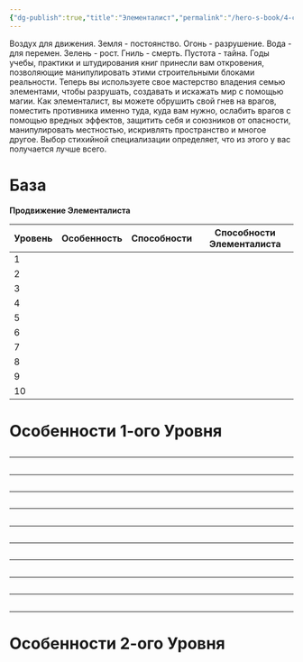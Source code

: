 ```yaml
---
{"dg-publish":true,"title":"Элементалист","permalink":"/hero-s-book/4-classes/4-9-elementalist/","dgPassFrontmatter":true}
---
```


Воздух для движения. Земля - постоянство. Огонь - разрушение. Вода - для перемен. Зелень - рост. Гниль - смерть. Пустота - тайна. Годы учебы, практики и штудирования книг принесли вам откровения, позволяющие манипулировать этими строительными блоками реальности. Теперь вы используете свое мастерство владения семью элементами, чтобы разрушать, создавать и искажать мир с помощью магии. 
Как элементалист, вы можете обрушить свой гнев на врагов, поместить противника именно туда, куда вам нужно, ослабить врагов с помощью вредных эффектов, защитить себя и союзников от опасности, манипулировать местностью, искривлять пространство и многое другое. Выбор стихийной специализации определяет, что из этого у вас получается лучше всего.
# База
**Продвижение Элементалиста**

| Уровень | Особенность | Способности | Способности Элементалиста |
| ------- | ----------- | ----------- | --------------- |
| 1       |             |             |                 |
| 2       |             |             |                 |
| 3       |             |             |                 |
| 4       |             |             |                 |
| 5       |             |             |                 |
| 6       |             |             |                 |
| 7       |             |             |                 |
| 8       |             |             |                 |
| 9       |             |             |                 |
| 10      |             |             |                 |

# Особенности 1-ого Уровня
##
---
###
###
###
###
##
---
###
###
##
---
##
---
##
---
##
---
###
###
###
###
##
---
##
---
###
###
###
###
###
##
---
###
###
###
###
##
---
###
###
####
####

# Особенности 2-ого Уровня